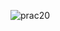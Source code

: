 ![prac20](https://cloud.githubusercontent.com/assets/17008990/13328602/7fa29312-dc15-11e5-815b-f97f2c48cca5.PNG)